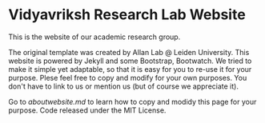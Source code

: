 # Vidyavriksh Research Lab Website

This is the website of our academic research group. 

The original template was created by Allan Lab @ Leiden University. This website is powered by Jekyll and some Bootstrap, Bootwatch. We tried to make it simple yet adaptable, so that it is easy for you to re-use it for your purpose. Plese feel free to copy and modify for your own purposes.  You don't have to link to us or mention us (but of course we appreciate it).

Go to *aboutwebsite.md*  to learn how to copy and modidy this page for your purpose.  Code released under the MIT License.

